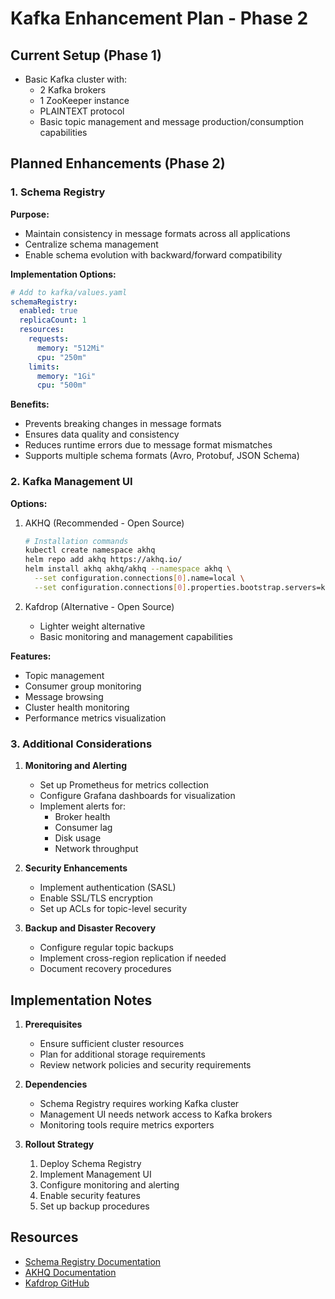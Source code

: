 # Kafka Enhancement Plan - Phase 2

## Current Setup (Phase 1)
- Basic Kafka cluster with:
  - 2 Kafka brokers
  - 1 ZooKeeper instance
  - PLAINTEXT protocol
  - Basic topic management and message production/consumption capabilities

## Planned Enhancements (Phase 2)

### 1. Schema Registry
**Purpose:**
- Maintain consistency in message formats across all applications
- Centralize schema management
- Enable schema evolution with backward/forward compatibility

**Implementation Options:**
```yaml
# Add to kafka/values.yaml
schemaRegistry:
  enabled: true
  replicaCount: 1
  resources:
    requests:
      memory: "512Mi"
      cpu: "250m"
    limits:
      memory: "1Gi"
      cpu: "500m"
```

**Benefits:**
- Prevents breaking changes in message formats
- Ensures data quality and consistency
- Reduces runtime errors due to message format mismatches
- Supports multiple schema formats (Avro, Protobuf, JSON Schema)

### 2. Kafka Management UI

**Options:**

1. AKHQ (Recommended - Open Source)
   ```bash
   # Installation commands
   kubectl create namespace akhq
   helm repo add akhq https://akhq.io/
   helm install akhq akhq/akhq --namespace akhq \
     --set configuration.connections[0].name=local \
     --set configuration.connections[0].properties.bootstrap.servers=kafka-broker-0.kafka-broker-headless.kafka.svc.cluster.local:9092
   ```

2. Kafdrop (Alternative - Open Source)
   - Lighter weight alternative
   - Basic monitoring and management capabilities

**Features:**
- Topic management
- Consumer group monitoring
- Message browsing
- Cluster health monitoring
- Performance metrics visualization

### 3. Additional Considerations

1. **Monitoring and Alerting**
   - Set up Prometheus for metrics collection
   - Configure Grafana dashboards for visualization
   - Implement alerts for:
     - Broker health
     - Consumer lag
     - Disk usage
     - Network throughput

2. **Security Enhancements**
   - Implement authentication (SASL)
   - Enable SSL/TLS encryption
   - Set up ACLs for topic-level security

3. **Backup and Disaster Recovery**
   - Configure regular topic backups
   - Implement cross-region replication if needed
   - Document recovery procedures

## Implementation Notes

1. **Prerequisites**
   - Ensure sufficient cluster resources
   - Plan for additional storage requirements
   - Review network policies and security requirements

2. **Dependencies**
   - Schema Registry requires working Kafka cluster
   - Management UI needs network access to Kafka brokers
   - Monitoring tools require metrics exporters

3. **Rollout Strategy**
   1. Deploy Schema Registry
   2. Implement Management UI
   3. Configure monitoring and alerting
   4. Enable security features
   5. Set up backup procedures

## Resources
- [Schema Registry Documentation](https://docs.confluent.io/platform/current/schema-registry/index.html)
- [AKHQ Documentation](https://akhq.io/)
- [Kafdrop GitHub](https://github.com/obsidiandynamics/kafdrop) 